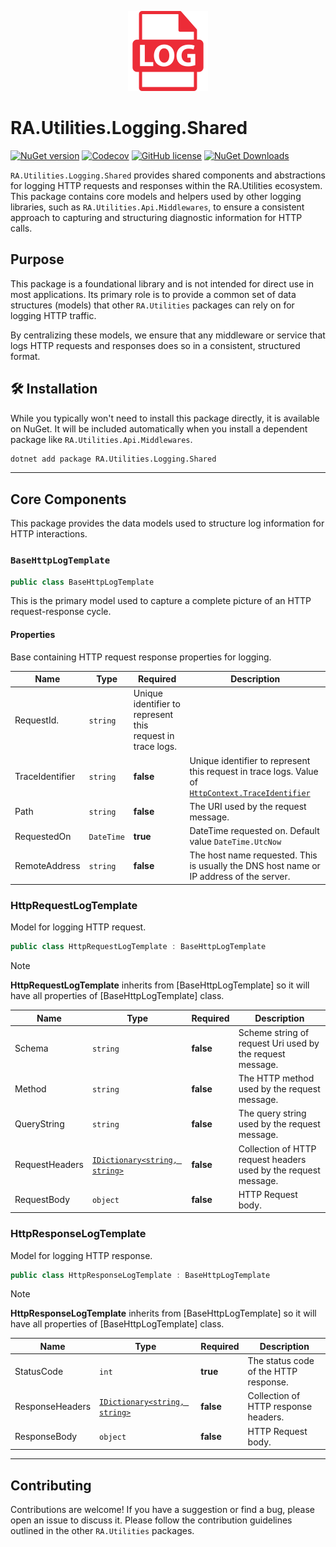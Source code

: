<p align="center">
  <img src="https://raw.githubusercontent.com/RedonAlla/RA.Utilities/7609528d2f5783472cd1b6a8be8cc20957e85fbb/Assets/Images/log.svg" alt="RA.Utilities.Logging.Shared Logo" width="128">
</p>

# RA.Utilities.Logging.Shared

[![NuGet version](https://img.shields.io/nuget/v/RA.Utilities.Logging.Shared?logo=nuget&label=NuGet)](https://www.nuget.org/packages/RA.Utilities.Logging.Shared/)
[![Codecov](https://codecov.io/github/RedonAlla/RA.Utilities/graph/badge.svg)](https://codecov.io/github/RedonAlla/RA.Utilities)
[![GitHub license](https://img.shields.io/github/license/RedonAlla/RA.Utilities)](https://github.com/RedonAlla/RA.Utilities/blob/main/LICENSE)
[![NuGet Downloads](https://img.shields.io/nuget/dt/RA.Utilities.Logging.Shared.svg)](https://www.nuget.org/packages/RA.Utilities.Logging.Shared/)


`RA.Utilities.Logging.Shared` provides shared components and abstractions for logging HTTP requests and responses within the RA.Utilities ecosystem.
This package contains core models and helpers used by other logging libraries, such as `RA.Utilities.Api.Middlewares`, to ensure a consistent approach to capturing and structuring diagnostic information for HTTP calls.

## Purpose

This package is a foundational library and is not intended for direct use in most applications.
Its primary role is to provide a common set of data structures (models) that other `RA.Utilities` packages can rely on for logging HTTP traffic.

By centralizing these models, we ensure that any middleware or service that logs HTTP requests and responses does so in a consistent, structured format.

## 🛠️ Installation

While you typically won't need to install this package directly, it is available on NuGet.
It will be included automatically when you install a dependent package like `RA.Utilities.Api.Middlewares`.

```sh
dotnet add package RA.Utilities.Logging.Shared
```

---

## Core Components

This package provides the data models used to structure log information for HTTP interactions.

### `BaseHttpLogTemplate`

```csharp
public class BaseHttpLogTemplate
```

This is the primary model used to capture a complete picture of an HTTP request-response cycle.

#### Properties
Base containing HTTP request response properties for logging.

| Name | Type | Required | Description |
| ---- | ---- | -------- | ----------- |
| RequestId.            | `string`            | Unique identifier to represent this request in trace logs. |
| TraceIdentifier | `string` | **false** | Unique identifier to represent this request in trace logs. Value of [`HttpContext.TraceIdentifier`](https://learn.microsoft.com/en-us/dotnet/api/microsoft.aspnetcore.http.httpcontext.traceidentifier?view=aspnetcore-8.0) |
| Path | `string` | **false** | The URI used by the request message. |
| RequestedOn | `DateTime` | **true** | DateTime requested on. Default value `DateTime.UtcNow` |
| RemoteAddress | `string` | **false** | The host name requested. This is usually the DNS host name or IP address of the server. |

### HttpRequestLogTemplate
Model for logging HTTP request.

```csharp
public class HttpRequestLogTemplate : BaseHttpLogTemplate
```

> [!NOTE]  
> **HttpRequestLogTemplate** inherits from [BaseHttpLogTemplate] so it will have all properties of [BaseHttpLogTemplate] class.

| Name | Type | Required | Description |
| ---- | ---- | -------- | ----------- |
| Schema | `string` | **false** | Scheme string of request Uri used by the request message. |
| Method | `string` | **false** | The HTTP method used by the request message. |
| QueryString | `string` | **false** | The query string used by the request message. |
| RequestHeaders | [`IDictionary<string, string>`](https://learn.microsoft.com/en-us/dotnet/api/system.collections.generic.idictionary-2?view=net-8.0) | **false** | Collection of HTTP request headers used by the request message. |
| RequestBody | `object` | **false** | HTTP Request body. |
	

### HttpResponseLogTemplate
Model for logging HTTP response.

```csharp
public class HttpResponseLogTemplate : BaseHttpLogTemplate
```

> [!NOTE]  
> **HttpResponseLogTemplate** inherits from [BaseHttpLogTemplate] so it will have all properties of [BaseHttpLogTemplate] class.

| Name | Type | Required | Description |
| ---- | ---- | -------- | ----------- |
| StatusCode | `int` | **true** | The status code of the HTTP response. |
| ResponseHeaders | [`IDictionary<string, string>`](https://learn.microsoft.com/en-us/dotnet/api/system.collections.generic.idictionary-2?view=net-8.0) | **false** | Collection of HTTP response headers. |
| ResponseBody | `object` | **false** | HTTP Request body. |

---

## Contributing

Contributions are welcome! If you have a suggestion or find a bug, please open an issue to discuss it. Please follow the contribution guidelines outlined in the other `RA.Utilities` packages.
